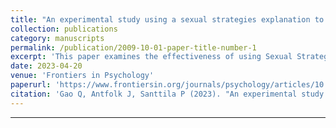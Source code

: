 ```yaml
---
title: "An experimental study using a sexual strategies explanation to reduce homophobia toward gay men among lay people and healthcare professionals in China"
collection: publications
category: manuscripts
permalink: /publication/2009-10-01-paper-title-number-1
excerpt: 'This paper examines the effectiveness of using Sexual Strategies Theory (SST) explanations to reduce homophobic attitudes among both laypeople and healthcare professionals in China, compared to a Minority Stress (MS) explanation and a control group with no explanation.'
date: 2023-04-20
venue: 'Frontiers in Psychology'
paperurl: 'https://www.frontiersin.org/journals/psychology/articles/10.3389/fpsyg.2023.1143584/pdf'
citation: 'Gao Q, Antfolk J, Santtila P (2023). "An experimental study using a sexual strategies explanation to reduce homophobia toward gay men among lay people and healthcare professionals in China." <i>Frontiers in Psychology</i>. doi: 10.3389/fpsyg.2023.1143584.'
---
```


---


